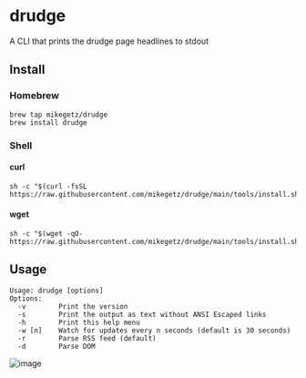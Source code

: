 # drudge
A CLI that prints the drudge page headlines to stdout 
## Install
### Homebrew
```
brew tap mikegetz/drudge
brew install drudge
```
### Shell
#### curl
```
sh -c "$(curl -fsSL https://raw.githubusercontent.com/mikegetz/drudge/main/tools/install.sh)"
```
#### wget
```
sh -c "$(wget -qO- https://raw.githubusercontent.com/mikegetz/drudge/main/tools/install.sh)"
```
## Usage

```
Usage: drudge [options]
Options:
  -v        Print the version
  -s        Print the output as text without ANSI Escaped links
  -h        Print this help menu
  -w [n]    Watch for updates every n seconds (default is 30 seconds)
  -r        Parse RSS feed (default)
  -d        Parse DOM
```

![image](https://github.com/user-attachments/assets/6f7185ba-aa63-42cc-b456-0ea4c1055add)
